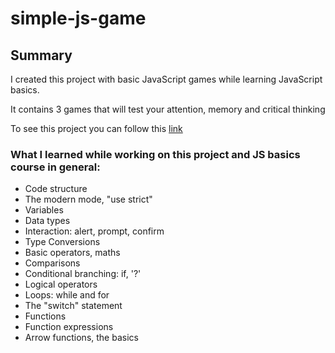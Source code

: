 # simple-js-game

## Summary
I created this project with basic JavaScript games while learning JavaScript basics. 

It contains 3 games that will test your attention, memory and critical thinking

To see this project you can follow this [link](https://zarina-n.github.io/simple-js-game/)

### What I learned while working on this project and JS basics course in general:
* Code structure
* The modern mode, "use strict"
* Variables
* Data types
* Interaction: alert, prompt, confirm
* Type Conversions
* Basic operators, maths
* Comparisons
* Conditional branching: if, '?'
* Logical operators
* Loops: while and for
* The "switch" statement
* Functions
* Function expressions
* Arrow functions, the basics



